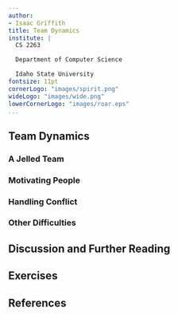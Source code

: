 ```yaml
---
author:
- Isaac Griffith
title: Team Dynamics
institute: |
  CS 2263

  Department of Computer Science

  Idaho State University
fontsize: 11pt
cornerLogo: "images/spirit.png"
wideLogo: "images/wide.png"
lowerCornerLogo: "images/roar.eps"
...
```


## Team Dynamics

### A Jelled Team

### Motivating People

### Handling Conflict

### Other Difficulties

## Discussion and Further Reading

## Exercises

## References
